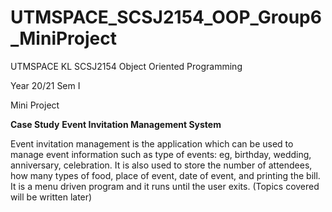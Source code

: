 # UTMSPACE_SCSJ2154_OOP_Group6_MiniProject
UTMSPACE KL
SCSJ2154 Object Oriented Programming 

Year 20/21 Sem I 

Mini Project

**Case Study**
**Event Invitation Management System**

Event invitation management is the application which can be used to manage event information such as type of events: eg, birthday, wedding, anniversary, celebration. It is also used to store the number of attendees, how many types of food, place of event, date of event, and printing the bill. It is a menu driven program and it runs until the user exits. (Topics covered will be written later)
